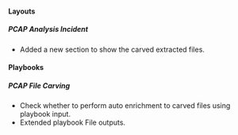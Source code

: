 
#### Layouts
##### PCAP Analysis Incident
- Added a new section to show the carved extracted files.

#### Playbooks
##### PCAP File Carving
- Check whether to perform auto enrichment to carved files using playbook input.
- Extended playbook File outputs.